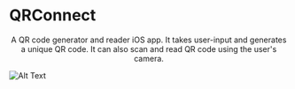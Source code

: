 # QRConnect
<p align="center">
A QR code generator and reader iOS app. It takes user-input and generates a unique QR code. It can also scan and read QR code using the user's camera.


![Alt Text](https://media.giphy.com/media/RIVxKLVP9cAuQ6ul5M/giphy.gif)
</p>
